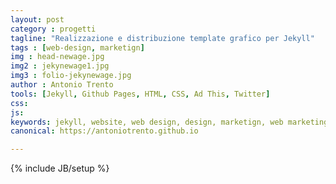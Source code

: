 ```yaml
---
layout: post
category : progetti
tagline: "Realizzazione e distribuzione template grafico per Jekyll"
tags : [web-design, marketign]
img : head-newage.jpg
img2 : jekynewage1.jpg
img3 : folio-jekynewage.jpg
author : Antonio Trento
tools: [Jekyll, Github Pages, HTML, CSS, Ad This, Twitter]
css: 
js: 
keywords: jekyll, website, web design, design, marketign, web marketing
canonical: https://antoniotrento.github.io

---
```

{% include JB/setup %}
<!--more-->
